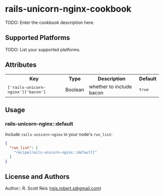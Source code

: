 # rails-unicorn-nginx-cookbook

TODO: Enter the cookbook description here.

## Supported Platforms

TODO: List your supported platforms.

## Attributes

<table>
  <tr>
    <th>Key</th>
    <th>Type</th>
    <th>Description</th>
    <th>Default</th>
  </tr>
  <tr>
    <td><tt>['rails-unicorn-nginx']['bacon']</tt></td>
    <td>Boolean</td>
    <td>whether to include bacon</td>
    <td><tt>true</tt></td>
  </tr>
</table>

## Usage

### rails-unicorn-nginx::default

Include `rails-unicorn-nginx` in your node's `run_list`:

```json
{
  "run_list": [
    "recipe[rails-unicorn-nginx::default]"
  ]
}
```

## License and Authors

Author:: R. Scott Reis (reis.robert.s@gmail.com)
